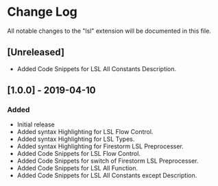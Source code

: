 # Change Log

All notable changes to the "lsl" extension will be documented in this file.


## [Unreleased]
- Added Code Snippets for LSL All Constants Description.


## [1.0.0] - 2019-04-10
### Added
- Initial release
- Added syntax Highlighting for LSL Flow Control.
- Added syntax Highlighting for LSL Types.
- Added syntax Highlighting for Firestorm LSL Preprocesser.
- Added Code Snippets for LSL Flow Control.
- Added Code Snippets for switch of Firestorm LSL Preprocesser.
- Added Code Snippets for LSL All Function.
- Added Code Snippets for LSL All Constants except Description.
